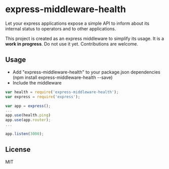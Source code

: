 express-middleware-health
=========================

Let your express applications expose a simple API to inform about its internal status to operators and to other applications.

This project is created as an express middleware to simplify its usage. It is a **work in progress**. Do not use it yet. Contributions are welcome.

Usage
-----

- Add "express-middleware-health" to your package.json dependencies (npm install express-middleware-health --save)
- Include the middleware

```javascript
var health = require('express-middleware-health');
var express = require('express');

var app = express();
...
app.use(health.ping)
app.use(app.router);
...

app.listen(3000);
```

License
-------

MIT
